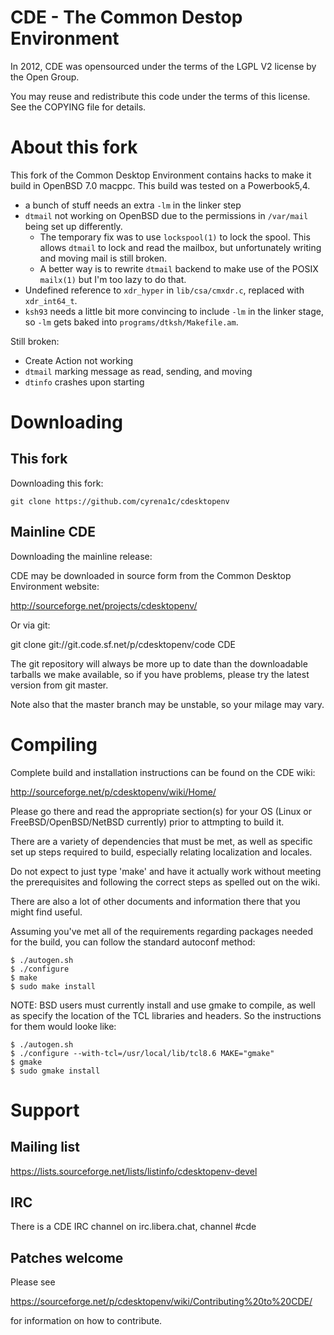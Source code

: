 CDE - The Common Destop Environment
===

In 2012, CDE was opensourced under the terms of the LGPL V2 license by
the Open Group.

You may reuse and redistribute this code under the terms of this
license. See the COPYING file for details.

# About this fork
This fork of the Common Desktop Environment contains hacks to make it
build in OpenBSD 7.0 macppc.  This build was tested on a Powerbook5,4.

* a bunch of stuff needs an extra `-lm` in the linker step
* `dtmail` not working on OpenBSD due to the permissions in `/var/mail`
  being set up differently.
    * The temporary fix was to use `lockspool(1)` to lock the spool.
      This allows `dtmail` to lock and read the mailbox, but
      unfortunately writing and moving mail is still broken.
    * A better way is to rewrite `dtmail` backend to make use of the
      POSIX `mailx(1)` but I'm too lazy to do that.
* Undefined reference to `xdr_hyper` in `lib/csa/cmxdr.c`, replaced
  with `xdr_int64_t`.
* `ksh93` needs a little bit more convincing to include `-lm` in the
  linker stage, so `-lm` gets baked into `programs/dtksh/Makefile.am`.

Still broken:
* Create Action not working
* `dtmail` marking message as read, sending, and moving
* `dtinfo` crashes upon starting

# Downloading

## This fork

Downloading this fork:
```
git clone https://github.com/cyrena1c/cdesktopenv
```

## Mainline CDE

Downloading the mainline release:

CDE may be downloaded in source form from the Common Desktop
Environment website:

http://sourceforge.net/projects/cdesktopenv/

Or via git:

git clone git://git.code.sf.net/p/cdesktopenv/code CDE

The git repository will always be more up to date than the
downloadable tarballs we make available, so if you have problems,
please try the latest version from git master.

Note also that the master branch may be unstable, so your milage may
vary.

# Compiling

Complete build and installation instructions can be found on the CDE
wiki:

http://sourceforge.net/p/cdesktopenv/wiki/Home/

Please go there and read the appropriate section(s) for your OS (Linux
or FreeBSD/OpenBSD/NetBSD currently) prior to attmpting to build it.

There are a variety of dependencies that must be met, as well as
specific set up steps required to build, especially relating localization
and locales.

Do not expect to just type 'make' and have it actually work without
meeting the prerequisites and following the correct steps as spelled
out on the wiki.

There are also a lot of other documents and information there that you
might find useful.

Assuming you've met all of the requirements regarding packages needed
for the build, you can follow the standard autoconf method:

```
$ ./autogen.sh
$ ./configure
$ make
$ sudo make install
```

NOTE: BSD users must currently install and use gmake to compile, as
well as specify the location of the TCL libraries and headers.  So
the instructions for them would looke like:

```
$ ./autogen.sh
$ ./configure --with-tcl=/usr/local/lib/tcl8.6 MAKE="gmake"
$ gmake
$ sudo gmake install
```

# Support

## Mailing list

https://lists.sourceforge.net/lists/listinfo/cdesktopenv-devel

## IRC

There is a CDE IRC channel on irc.libera.chat, channel #cde

## Patches welcome

Please see

https://sourceforge.net/p/cdesktopenv/wiki/Contributing%20to%20CDE/

for information on how to contribute.









